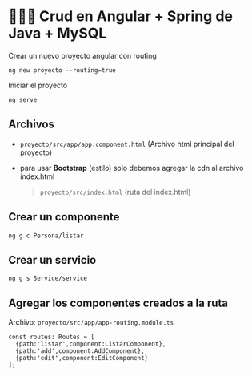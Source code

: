 # :chocolate_bar::chocolate_bar::chocolate_bar: Crud en Angular + Spring de Java + MySQL
Crear un nuevo proyecto angular con routing
```
ng new proyecto --routing=true
```
Iniciar el proyecto
```
ng serve
```
## Archivos
- `proyecto/src/app/app.component.html` (Archivo html principal del proyecto)

- para usar **Bootstrap** (estilo) solo debemos agregar la cdn al archivo index.html 
  >  `proyecto/src/index.html` (ruta del index.html)
  
## Crear un componente
```
ng g c Persona/listar
```
## Crear un servicio
```
ng g s Service/service
```

## Agregar los componentes creados a la ruta
Archivo: `proyecto/src/app/app-routing.module.ts`
```
const routes: Routes = [
  {path:'listar',component:ListarComponent},
  {path:'add',component:AddComponent},
  {path:'edit',component:EditComponent}
];
```

